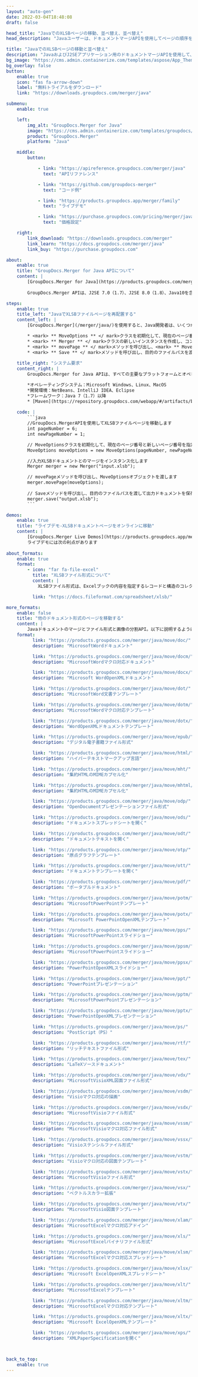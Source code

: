 ```yaml
---
layout: "auto-gen"
date: 2022-03-04T18:48:08
draft: false

head_title: "JavaでのXLSBページの移動、並べ替え、並べ替え"
head_description: "Javaユーザーは、ドキュメントマージAPIを使用してページの順序を逆にすることにより、XLSBドキュメント内のページを移動、再配置、および並べ替えます。"

title: "JavaでのXLSBページの移動と並べ替え"
description: "JavaおよびJ2SEアプリケーション用のドキュメントマージAPIを使用して、XLSBドキュメント内のページを任意の位置に移動および再配置します."
bg_image: "https://cms.admin.containerize.com/templates/aspose/App_Themes/V3/images/bg/header1.png"
bg_overlay: false
button:
    enable: true
    icon: "fas fa-arrow-down"
    label: "無料トライアルをダウンロード"
    link: "https://downloads.groupdocs.com/merger/java"

submenu:
    enable: true

    left:
        img_alt: "GroupDocs.Merger for Java"
        image: "https://cms.admin.containerize.com/templates/groupdocs/images/product-logos/90x90-noborder/groupdocs-merger-java.png"
        product: "GroupDocs.Merger"
        platform: "Java"

    middle:
        button:

            - link: "https://apireference.groupdocs.com/merger/java"
              text: "APIリファレンス"

            - link: "https://github.com/groupdocs-merger"
              text: "コード例"

            - link: "https://products.groupdocs.app/merger/family"
              text: "ライブデモ"

            - link: "https://purchase.groupdocs.com/pricing/merger/java"
              text: "価格設定"

    right:
        link_download: "https://downloads.groupdocs.com/merger"
        link_learn: "https://docs.groupdocs.com/merger/java"
        link_buy: "https://purchase.groupdocs.com"

about:
    enable: true
    title: "GroupDocs.Merger for Java APIについて"
    content: |
        [GroupDocs.Merger for Java](https://products.groupdocs.com/merger/java/）ライブラリは、PDF、Microsoft Office（Word、Excel、 PowerPoint、OneNote)、OpenDocument、HTML、画像、および.NETアプリケーション内の他の多くの機能。コードを数行追加するだけで、移動、削除、回転、スワップ、抽出、ドキュメント内のページの向きの変更など、いくつかのドキュメント操作を実行できます。ドキュメントマージAPIは、ドキュメントページを画像としてプレビューして、ページのドキュメント構造、フォーマット、コンテンツを分析することもサポートしています。
        
        GroupDocs.Merger APIは、J2SE 7.0（1.7）、J2SE 8.0（1.8）、Java10を含むすべての主要なオペレーティングシステムとJavaバージョンで十分にサポートされています。

steps:
    enable: true
    title_left: "JavaでXLSBファイルページを再配置する"
    content_left: |
        [GroupDocs.Merger](/merger/java/)を使用すると、Java開発者は、いくつかの簡単な手順を実装することで、XLSBファイル内のページを簡単に移動および再配置できます。

        * <mark> ** MoveOptions ** </ mark>クラスを初期化して、現在のページ番号と新しいページ番号を指定します。
        * <mark> ** Merger ** </ mark>クラスの新しいインスタンスを作成し、コンストラクターパラメーターとしてソースドキュメントパスを渡します。
        * <mark> ** movePage ** </ mark>メソッドを呼び出し、<mark> ** MoveOptions **</mark>オブジェクトを渡します。
        * <mark> ** Save ** </ mark>メソッドを呼び出し、目的のファイルパスを渡して、結果のドキュメントを保存します。
        
    title_right: "システム要求"
    content_right: |
        GroupDocs.Merger for Java APIは、すべての主要なプラットフォームとオペレーティングシステムでサポートされています。以下のコードを実行する前に、システムに次の前提条件がインストールされていることを確認してください。

        *オペレーティングシステム：Microsoft Windows、Linux、MacOS
        *開発環境：NetBeans、IntelliJ IDEA、Eclipse
        *フレームワーク：Java 7（1.7）以降
        * [Maven](https://repository.groupdocs.com/webapp/#/artifacts/browse/tree/General/repo/com/groupdocs/groupdocs-merger)から最新バージョンのGroupDocs.MergerforJavaをダウンロードします。
        
    code: |
        ```java
        //GroupDocs.MergerAPIを使用してXLSBファイルページを移動します
        int pageNumber = 6;
        int newPageNumber = 1;

        // MoveOptionsクラスを初期化して、現在のページ番号と新しいページ番号を指定します
        MoveOptions moveOptions = new MoveOptions(pageNumber, newPageNumber);

        //入力XLSBドキュメントとのマージをインスタンス化します
        Merger merger = new Merger("input.xlsb");

        // movePageメソッドを呼び出し、MoveOptionsオブジェクトを渡します
        merger.movePage(moveOptions);
            
        // Saveメソッドを呼び出し、目的のファイルパスを渡して出力ドキュメントを保存します
        merger.save("output.xlsb");
        ```

demos:
    enable: true
    title: "ライブデモ-XLSBドキュメントページをオンラインに移動"
    content: |
        [GroupDocs.Merger Live Demos](https://products.groupdocs.app/merger/xlsb)Webサイトにアクセスして、XLSBファイル内のページを今すぐ移動します。
        ライブデモには次の利点があります
        
about_formats:
    enable: true
    format:
        - icon: "far fa-file-excel"
          title: "XLSBファイル形式について"
          content: |
            XLSBファイル形式は、Excelブックの内容を指定するレコードと構造のコレクションであるExcelバイナリファイル形式を指定します。コンテンツには、数値、テキスト、または数値とテキストの両方の非構造化または半構造化テーブル、数式、外部データ接続、チャート、および画像を含めることができます。 XLSX（Open XMLファイル形式に基づく）とは異なり、XLSBはバイナリExcelワークブックファイルを表します。

          link: "https://docs.fileformat.com/spreadsheet/xlsb/"

more_formats:
    enable: false
    title: "他のドキュメント形式のページを移動する"
    content: |
        Javaドキュメントのマージとファイル形式と画像の分割API。以下に説明するように、一般的なファイル形式からページを並べ替えます。
    format: 
          link: "https://products.groupdocs.com/merger/java/move/doc/"
          description: "MicrosoftWordドキュメント"

          link: "https://products.groupdocs.com/merger/java/move/docm/"
          description: "MicrosoftWordマクロ対応ドキュメント"

          link: "https://products.groupdocs.com/merger/java/move/docx/"
          description: "Microsoft WordOpenXMLドキュメント"

          link: "https://products.groupdocs.com/merger/java/move/dot/"
          description: "MicrosoftWord文書テンプレート"

          link: "https://products.groupdocs.com/merger/java/move/dotm/"
          description: "MicrosoftWordマクロ対応テンプレート"

          link: "https://products.groupdocs.com/merger/java/move/dotx/"
          description: "WordOpenXMLドキュメントテンプレート"

          link: "https://products.groupdocs.com/merger/java/move/epub/"
          description: "デジタル電子書籍ファイル形式"

          link: "https://products.groupdocs.com/merger/java/move/html/"
          description: "ハイパーテキストマークアップ言語"

          link: "https://products.groupdocs.com/merger/java/move/mht/"
          description: "集約HTMLのMIMEカプセル化"

          link: "https://products.groupdocs.com/merger/java/move/mhtml/"
          description: "集約HTMLのMIMEカプセル化"

          link: "https://products.groupdocs.com/merger/java/move/odp/"
          description: "OpenDocumentプレゼンテーションファイル形式"

          link: "https://products.groupdocs.com/merger/java/move/ods/"
          description: "ドキュメントスプレッドシートを開く"

          link: "https://products.groupdocs.com/merger/java/move/odt/"
          description: "ドキュメントテキストを開く"

          link: "https://products.groupdocs.com/merger/java/move/otp/"
          description: "原点グラフテンプレート"

          link: "https://products.groupdocs.com/merger/java/move/ott/"
          description: "ドキュメントテンプレートを開く"

          link: "https://products.groupdocs.com/merger/java/move/pdf/"
          description: "ポータブルドキュメント"

          link: "https://products.groupdocs.com/merger/java/move/potm/"
          description: "MicrosoftPowerPointテンプレート"

          link: "https://products.groupdocs.com/merger/java/move/potx/"
          description: "Microsoft PowerPointOpenXMLテンプレート"

          link: "https://products.groupdocs.com/merger/java/move/pps/"
          description: "MicrosoftPowerPointスライドショー"

          link: "https://products.groupdocs.com/merger/java/move/ppsm/"
          description: "MicrosoftPowerPointスライドショー"

          link: "https://products.groupdocs.com/merger/java/move/ppsx/"
          description: "PowerPointOpenXMLスライドショー"

          link: "https://products.groupdocs.com/merger/java/move/ppt/"
          description: "PowerPointプレゼンテーション"

          link: "https://products.groupdocs.com/merger/java/move/pptm/"
          description: "MicrosoftPowerPointプレゼンテーション"

          link: "https://products.groupdocs.com/merger/java/move/pptx/"
          description: "PowerPointOpenXMLプレゼンテーション"

          link: "https://products.groupdocs.com/merger/java/move/ps/"
          description: "PostScript（PS）"

          link: "https://products.groupdocs.com/merger/java/move/rtf/"
          description: "リッチテキストファイル形式"

          link: "https://products.groupdocs.com/merger/java/move/tex/"
          description: "LaTeXソースドキュメント"

          link: "https://products.groupdocs.com/merger/java/move/vdx/"
          description: "MicrosoftVisioXML図面ファイル形式"

          link: "https://products.groupdocs.com/merger/java/move/vsdm/"
          description: "Visioマクロ対応の描画"

          link: "https://products.groupdocs.com/merger/java/move/vsdx/"
          description: "MicrosoftVisioファイル形式"

          link: "https://products.groupdocs.com/merger/java/move/vssm/"
          description: "MicrosoftVisioマクロ対応ファイル形式"

          link: "https://products.groupdocs.com/merger/java/move/vssx/"
          description: "Visioステンシルファイル形式"

          link: "https://products.groupdocs.com/merger/java/move/vstm/"
          description: "Visioマクロ対応の図面テンプレート"

          link: "https://products.groupdocs.com/merger/java/move/vstx/"
          description: "MicrosoftVisioファイル形式"

          link: "https://products.groupdocs.com/merger/java/move/vsx/"
          description: "ベクトルスカラー拡張"

          link: "https://products.groupdocs.com/merger/java/move/vtx/"
          description: "MicrosoftVisio図面テンプレート"

          link: "https://products.groupdocs.com/merger/java/move/xlam/"
          description: "MicrosoftExcelマクロ対応アドイン"

          link: "https://products.groupdocs.com/merger/java/move/xls/"
          description: "MicrosoftExcelバイナリファイル形式"

          link: "https://products.groupdocs.com/merger/java/move/xlsm/"
          description: "MicrosoftExcelマクロ対応スプレッドシート"

          link: "https://products.groupdocs.com/merger/java/move/xlsx/"
          description: "Microsoft ExcelOpenXMLスプレッドシート"

          link: "https://products.groupdocs.com/merger/java/move/xlt/"
          description: "MicrosoftExcelテンプレート"

          link: "https://products.groupdocs.com/merger/java/move/xltm/"
          description: "MicrosoftExcelマクロ対応テンプレート"

          link: "https://products.groupdocs.com/merger/java/move/xltx/"
          description: "Microsoft ExcelOpenXMLテンプレート"

          link: "https://products.groupdocs.com/merger/java/move/xps/"
          description: "XMLPaperSpecificationを開く"



back_to_top:
    enable: true
---
```


